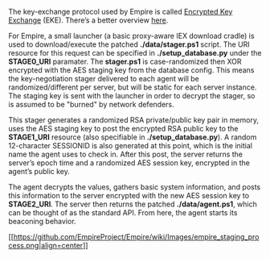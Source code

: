 The key-exchange protocol used by Empire is called [Encrypted Key Exchange](https://en.wikipedia.org/wiki/Encrypted_key_exchange) (EKE). There’s a better overview [here](http://stackoverflow.com/questions/15779392/encrypted-key-exchange-understanding).

For Empire, a small launcher (a basic proxy-aware IEX download cradle) is used to download/execute the patched **./data/stager.ps1** script. The URI resource for this request can be specified in **./setup_database.py** under the **STAGE0_URI** paramater. The **stager.ps1** is case-randomized then XOR encrypted with the AES staging key from the database config. This means the key-negotiation stager delivered to each agent will be randomized/different per server, but will be static for each server instance. The staging key is sent with the launcher in order to decrypt the stager, so is assumed to be "burned" by network defenders.

This stager generates a randomized RSA private/public key pair in memory, uses the AES staging key to post the encrypted RSA public key to the **STAGE1_URI** resource (also specifiable in **./setup_database.py**). A random 12-character SESSIONID is also generated at this point, which is the initial name the agent uses to check in. After this post, the server returns the server’s epoch time and a randomized AES session key, encrypted in the agent’s public key.

The agent decrypts the values, gathers basic system information, and posts this information to the server encrypted with the new AES session key to **STAGE2_URI**. The server then returns the patched **./data/agent.ps1**, which can be thought of as the standard API. From here, the agent starts its beaconing behavior.

[[https://github.com/EmpireProject/Empire/wiki/Images/empire_staging_process.png|align=center]]